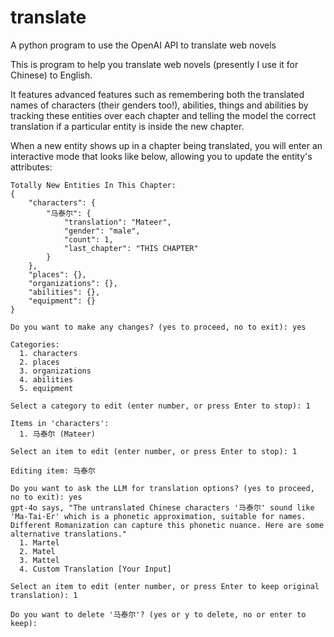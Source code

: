 # translate
A python program to use the OpenAI API to translate web novels

This is program to help you translate web novels (presently I use it for Chinese) to English.

It features advanced features such as remembering both the translated names of characters (their genders too!), abilities, things and abilities by tracking these entities over each chapter and telling the model the correct translation if a particular entity is inside the new chapter.

When a new entity shows up in a chapter being translated, you will enter an interactive mode that looks like below, allowing you to update the entity's attributes:

```
Totally New Entities In This Chapter:
{
    "characters": {
        "马泰尔": {
            "translation": "Mateer",
            "gender": "male",
            "count": 1,
            "last_chapter": "THIS CHAPTER"
        }
    },
    "places": {},
    "organizations": {},
    "abilities": {},
    "equipment": {}
}

Do you want to make any changes? (yes to proceed, no to exit): yes

Categories:
  1. characters
  2. places
  3. organizations
  4. abilities
  5. equipment

Select a category to edit (enter number, or press Enter to stop): 1

Items in 'characters':
  1. 马泰尔 (Mateer)

Select an item to edit (enter number, or press Enter to stop): 1

Editing item: 马泰尔

Do you want to ask the LLM for translation options? (yes to proceed, no to exit): yes
gpt-4o says, "The untranslated Chinese characters '马泰尔' sound like 'Ma-Tai-Er' which is a phonetic approximation, suitable for names. Different Romanization can capture this phonetic nuance. Here are some alternative translations."
  1. Martel
  2. Matel
  3. Mattel
  4. Custom Translation [Your Input]

Select an item to edit (enter number, or press Enter to keep original translation): 1

Do you want to delete '马泰尔'? (yes or y to delete, no or enter to keep): 
```
